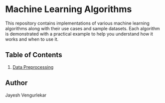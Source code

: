 # Machine Learning Algorithms

This repository contains implementations of various machine learning algorithms along with their use cases and sample datasets. 
Each algorithm is demonstrated with a practical example to help you understand how it works and when to use it.

## Table of Contents

1. [Data Preprocessing](#data-preprocessing)

   
## Author
Jayesh Vengurlekar
